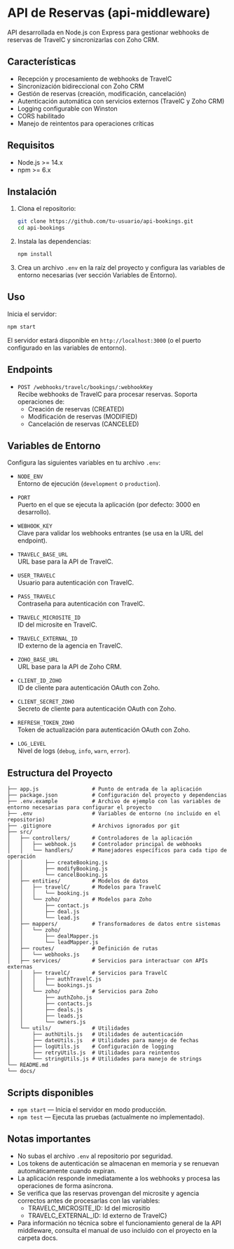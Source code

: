 # API de Reservas (api-middleware)

API desarrollada en Node.js con Express para gestionar webhooks de reservas de TravelC y sincronizarlas con Zoho CRM.

## Características

- Recepción y procesamiento de webhooks de TravelC
- Sincronización bidireccional con Zoho CRM
- Gestión de reservas (creación, modificación, cancelación)
- Autenticación automática con servicios externos (TravelC y Zoho CRM)
- Logging configurable con Winston
- CORS habilitado
- Manejo de reintentos para operaciones críticas

## Requisitos

- Node.js >= 14.x
- npm >= 6.x

## Instalación

1. Clona el repositorio:
   ```sh
   git clone https://github.com/tu-usuario/api-bookings.git
   cd api-bookings
   ```

2. Instala las dependencias:
   ```sh
   npm install
   ```

3. Crea un archivo `.env` en la raíz del proyecto y configura las variables de entorno necesarias (ver sección Variables de Entorno).

## Uso

Inicia el servidor:
   ```sh
   npm start
   ```

El servidor estará disponible en `http://localhost:3000` (o el puerto configurado en las variables de entorno).

## Endpoints

- `POST /webhooks/travelc/bookings/:webhookKey`  
  Recibe webhooks de TravelC para procesar reservas. Soporta operaciones de:
  - Creación de reservas (CREATED)
  - Modificación de reservas (MODIFIED)
  - Cancelación de reservas (CANCELED)

## Variables de Entorno

Configura las siguientes variables en tu archivo `.env`:

- `NODE_ENV`  
  Entorno de ejecución (`development` o `production`).

- `PORT`  
  Puerto en el que se ejecuta la aplicación (por defecto: 3000 en desarrollo).

- `WEBHOOK_KEY`  
  Clave para validar los webhooks entrantes (se usa en la URL del endpoint).

- `TRAVELC_BASE_URL`  
  URL base para la API de TravelC.

- `USER_TRAVELC`  
  Usuario para autenticación con TravelC.

- `PASS_TRAVELC`  
  Contraseña para autenticación con TravelC.

- `TRAVELC_MICROSITE_ID`  
  ID del microsite en TravelC.

- `TRAVELC_EXTERNAL_ID`  
  ID externo de la agencia en TravelC.

- `ZOHO_BASE_URL`  
  URL base para la API de Zoho CRM.

- `CLIENT_ID_ZOHO`  
  ID de cliente para autenticación OAuth con Zoho.

- `CLIENT_SECRET_ZOHO`  
  Secreto de cliente para autenticación OAuth con Zoho.

- `REFRESH_TOKEN_ZOHO`  
  Token de actualización para autenticación OAuth con Zoho.

- `LOG_LEVEL`  
  Nivel de logs (`debug`, `info`, `warn`, `error`).

## Estructura del Proyecto

```
├── app.js                 # Punto de entrada de la aplicación
├── package.json           # Configuración del proyecto y dependencias
├── .env.example           # Archivo de ejemplo con las variables de entorno necesarias para configurar el proyecto
├── .env                   # Variables de entorno (no incluido en el repositorio)
├── .gitignore             # Archivos ignorados por git
├── src/
│   ├── controllers/       # Controladores de la aplicación
│   │   ├── webhook.js     # Controlador principal de webhooks
│   │   └── handlers/      # Manejadores específicos para cada tipo de operación
│   │       ├── createBooking.js
│   │       ├── modifyBooking.js
│   │       └── cancelBooking.js
│   ├── entities/          # Modelos de datos
│   │   ├── travelC/       # Modelos para TravelC
│   │   │   └── booking.js
│   │   └── zoho/          # Modelos para Zoho
│   │       ├── contact.js
│   │       ├── deal.js
│   │       └── lead.js
│   ├── mappers/           # Transformadores de datos entre sistemas
│   │   └── zoho/
│   │       ├── dealMapper.js
│   │       └── leadMapper.js
│   ├── routes/            # Definición de rutas
│   │   └── webhooks.js
│   ├── services/          # Servicios para interactuar con APIs externas
│   │   ├── travelC/       # Servicios para TravelC
│   │   │   ├── authTravelC.js
│   │   │   └── bookings.js
│   │   └── zoho/          # Servicios para Zoho
│   │       ├── authZoho.js
│   │       ├── contacts.js
│   │       ├── deals.js
│   │       ├── leads.js
│   │       └── owners.js
│   └── utils/             # Utilidades
│       ├── authUtils.js   # Utilidades de autenticación
│       ├── dateUtils.js   # Utilidades para manejo de fechas
│       ├── logUtils.js    # Configuración de logging
│       ├── retryUtils.js  # Utilidades para reintentos
│       └── stringUtils.js # Utilidades para manejo de strings
└── README.md
└── docs/

```

## Scripts disponibles

- `npm start` — Inicia el servidor en modo producción.
- `npm test` — Ejecuta las pruebas (actualmente no implementado).

## Notas importantes

- No subas el archivo `.env` al repositorio por seguridad.
- Los tokens de autenticación se almacenan en memoria y se renuevan automáticamente cuando expiran.
- La aplicación responde inmediatamente a los webhooks y procesa las operaciones de forma asíncrona.
- Se verifica que las reservas provengan del microsite y agencia correctos antes de procesarlas con las variables: 
  - TRAVELC_MICROSITE_ID: Id del micrositio
  - TRAVELC_EXTERNAL_ID: Id externo de TravelC}
- Para información no técnica sobre el funcionamiento general de la API middleware, consulta el manual de uso incluido con el proyecto en la carpeta docs.

 